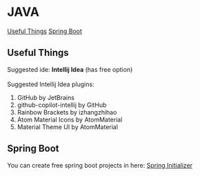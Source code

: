 # JAVA
<a href="#useful-things">Useful Things</a>
<a href="#spring-boot">Spring Boot</a>

<h2 id="useful-things">Useful Things</h2>
Suggested ide: <strong>Intellij Idea</strong> (has free option)<br><br>
Suggested Intellij Idea plugins: <br>
<ol>
  <li>GitHub by JetBrains</li>
  <li>github-copilot-intellij by GitHub</li>
  <li>Rainbow Brackets by izhangzhihao</li>
  <li>Atom Material Icons by AtomMaterial</li>
  <li>Material Theme UI by AtomMaterial</li>
</ol>

<h2 id="spring-boot">Spring Boot</h2>
<p>You can create free spring boot projects in here: <a href="https://start.spring.io" target="_blank">Spring Initializer</a> </p>
